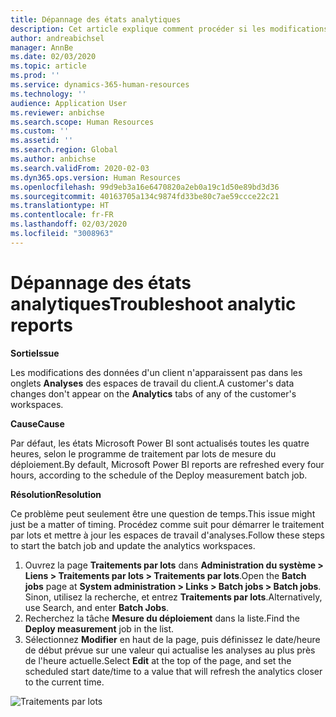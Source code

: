 ```yaml
---
title: Dépannage des états analytiques
description: Cet article explique comment procéder si les modifications des données d'un client n'apparaissent pas dans les espaces de travail du client.
author: andreabichsel
manager: AnnBe
ms.date: 02/03/2020
ms.topic: article
ms.prod: ''
ms.service: dynamics-365-human-resources
ms.technology: ''
audience: Application User
ms.reviewer: anbichse
ms.search.scope: Human Resources
ms.custom: ''
ms.assetid: ''
ms.search.region: Global
ms.author: anbichse
ms.search.validFrom: 2020-02-03
ms.dyn365.ops.version: Human Resources
ms.openlocfilehash: 99d9eb3a16e6470820a2eb0a19c1d50e89bd3d36
ms.sourcegitcommit: 40163705a134c9874fd33be80c7ae59ccce22c21
ms.translationtype: HT
ms.contentlocale: fr-FR
ms.lasthandoff: 02/03/2020
ms.locfileid: "3008963"
---
```

# <a name="troubleshoot-analytic-reports"></a><span data-ttu-id="cffb0-103">Dépannage des états analytiques</span><span class="sxs-lookup"><span data-stu-id="cffb0-103">Troubleshoot analytic reports</span></span>

<span data-ttu-id="cffb0-104">**Sortie**</span><span class="sxs-lookup"><span data-stu-id="cffb0-104">**Issue**</span></span>

<span data-ttu-id="cffb0-105">Les modifications des données d'un client n'apparaissent pas dans les onglets **Analyses** des espaces de travail du client.</span><span class="sxs-lookup"><span data-stu-id="cffb0-105">A customer's data changes don't appear on the **Analytics** tabs of any of the customer's workspaces.</span></span>

<span data-ttu-id="cffb0-106">**Cause**</span><span class="sxs-lookup"><span data-stu-id="cffb0-106">**Cause**</span></span>

<span data-ttu-id="cffb0-107">Par défaut, les états Microsoft Power BI sont actualisés toutes les quatre heures, selon le programme de traitement par lots de mesure du déploiement.</span><span class="sxs-lookup"><span data-stu-id="cffb0-107">By default, Microsoft Power BI reports are refreshed every four hours, according to the schedule of the Deploy measurement batch job.</span></span>

<span data-ttu-id="cffb0-108">**Résolution**</span><span class="sxs-lookup"><span data-stu-id="cffb0-108">**Resolution**</span></span>

<span data-ttu-id="cffb0-109">Ce problème peut seulement être une question de temps.</span><span class="sxs-lookup"><span data-stu-id="cffb0-109">This issue might just be a matter of timing.</span></span> <span data-ttu-id="cffb0-110">Procédez comme suit pour démarrer le traitement par lots et mettre à jour les espaces de travail d'analyses.</span><span class="sxs-lookup"><span data-stu-id="cffb0-110">Follow these steps to start the batch job and update the analytics workspaces.</span></span>

1. <span data-ttu-id="cffb0-111">Ouvrez la page **Traitements par lots** dans **Administration du système \> Liens \> Traitements par lots \> Traitements par lots**.</span><span class="sxs-lookup"><span data-stu-id="cffb0-111">Open the **Batch jobs** page at **System administration \> Links \> Batch jobs \> Batch jobs**.</span></span> <span data-ttu-id="cffb0-112">Sinon, utilisez la recherche, et entrez **Traitements par lots**.</span><span class="sxs-lookup"><span data-stu-id="cffb0-112">Alternatively, use Search, and enter **Batch Jobs**.</span></span>
1. <span data-ttu-id="cffb0-113">Recherchez la tâche **Mesure du déploiement** dans la liste.</span><span class="sxs-lookup"><span data-stu-id="cffb0-113">Find the **Deploy measurement** job in the list.</span></span>
1. <span data-ttu-id="cffb0-114">Sélectionnez **Modifier** en haut de la page, puis définissez le date/heure de début prévue sur une valeur qui actualise les analyses au plus près de l'heure actuelle.</span><span class="sxs-lookup"><span data-stu-id="cffb0-114">Select **Edit** at the top of the page, and set the scheduled start date/time to a value that will refresh the analytics closer to the current time.</span></span>

![Traitements par lots](media/batch-jobs.png)
